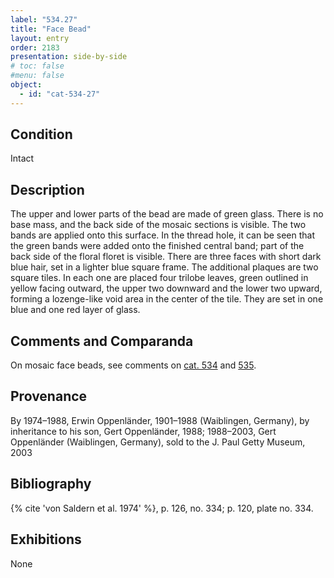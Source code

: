 ```yaml
---
label: "534.27"
title: "Face Bead"
layout: entry
order: 2183
presentation: side-by-side
# toc: false
#menu: false 
object:
  - id: "cat-534-27"
---
```


## Condition

Intact

## Description

The upper and lower parts of the bead are made of green glass. There is no base mass, and the back side of the mosaic sections is visible. The two bands are applied onto this surface. In the thread hole, it can be seen that the green bands were added onto the finished central band; part of the back side of the floral floret is visible. There are three faces with short dark blue hair, set in a lighter blue square frame. The additional plaques are two square tiles. In each one are placed four trilobe leaves, green outlined in yellow facing outward, the upper two downward and the lower two upward, forming a lozenge-like void area in the center of the tile. They are set in one blue and one red layer of glass.

## Comments and Comparanda

On mosaic face beads, see comments on [cat. 534](/catalogue/cat-534) and [535](/catalogue/cat-535).

## Provenance

By 1974–1988, Erwin Oppenländer, 1901–1988 (Waiblingen, Germany), by inheritance to his son, Gert Oppenländer, 1988; 1988–2003, Gert Oppenländer (Waiblingen, Germany), sold to the J. Paul Getty Museum, 2003

## Bibliography

{% cite 'von Saldern et al. 1974' %}, p. 126, no. 334; p. 120, plate no. 334.

## Exhibitions

None